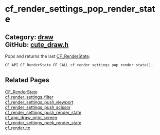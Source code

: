 [](../header.md ':include')

# cf_render_settings_pop_render_state

Category: [draw](/api_reference?id=draw)  
GitHub: [cute_draw.h](https://github.com/RandyGaul/cute_framework/blob/master/include/cute_draw.h)  
---

Pops and returns the last [CF_RenderState](/graphics/cf_renderstate.md).

```cpp
CF_API CF_RenderState CF_CALL cf_render_settings_pop_render_state();
```

## Related Pages

[CF_RenderState](/graphics/cf_renderstate.md)  
[cf_render_settings_filter](/draw/cf_render_settings_filter.md)  
[cf_render_settings_push_viewport](/draw/cf_render_settings_push_viewport.md)  
[cf_render_settings_push_scissor](/draw/cf_render_settings_push_scissor.md)  
[cf_render_settings_push_render_state](/draw/cf_render_settings_push_render_state.md)  
[cf_app_draw_onto_screen](/app/cf_app_draw_onto_screen.md)  
[cf_render_settings_peek_render_state](/draw/cf_render_settings_peek_render_state.md)  
[cf_render_to](/draw/cf_render_to.md)  
